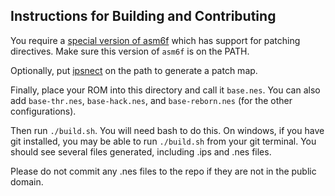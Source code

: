 ## Instructions for Building and Contributing

You require a [special version of asm6f](https://github.com/nstbayless/asm6f) which has support for patching directives. Make sure this version of `asm6f` is on the PATH.

Optionally, put [ipsnect](https://github.com/nstbayless/ipsnect) on the path to generate a patch map.

Finally, place your ROM into this directory and call it `base.nes`. You can also
add `base-thr.nes`, `base-hack.nes`, and `base-reborn.nes` (for the other configurations).

Then run `./build.sh`. You will need bash to do this. On windows, if you have git installed, you may be able to run `./build.sh` from your git terminal.
You should see several files generated, including .ips and .nes files.

Please do not commit any .nes files to the repo if they are not in the public domain.